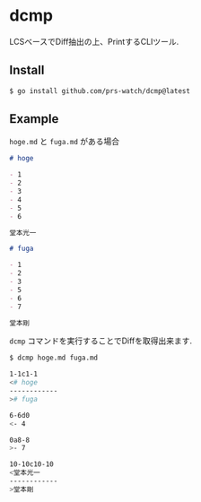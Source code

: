 # dcmp

LCSベースでDiff抽出の上、PrintするCLIツール.

## Install

```bash
$ go install github.com/prs-watch/dcmp@latest
```

## Example

`hoge.md` と `fuga.md` がある場合

```md
# hoge

- 1
- 2
- 3
- 4
- 5
- 6

堂本光一
```

```md
# fuga

- 1
- 2
- 3
- 5
- 6
- 7

堂本剛
```

`dcmp` コマンドを実行することでDiffを取得出来ます.

```bash
$ dcmp hoge.md fuga.md

1-1c1-1
<# hoge
------------
># fuga

6-6d0
<- 4

0a8-8
>- 7

10-10c10-10
<堂本光一
------------
>堂本剛
```